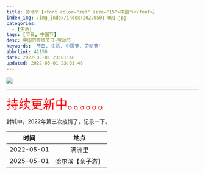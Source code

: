 ```yaml
---
title: 劳动节【<font color="red" size="15">中国节</font>】
index_img: /img_index/index/20220501-001.jpg
categories:
  - [生活]
tags: [节日, 中国节]
desc: 中国的传统节日-劳动节
keywords: '节日, 生活, 中国节, 劳动节'
abbrlink: 42150
date: 2022-05-01 23:01:46
updated: 2022-05-01 23:01:46
---
```




![](/img_index/index/20220501-001.jpg)


<!--more-->
<hr />

<font size=6.5 color='red'>持续更新中。。。。。。</font>


封城中，2022年第三次疫情了，记录一下。

|    时间    | 地点 |
|:----------:|:----:|
| 2022-05-01 | 满洲里 |
| 2025-05-01 | 哈尔滨【亲子游】 |
